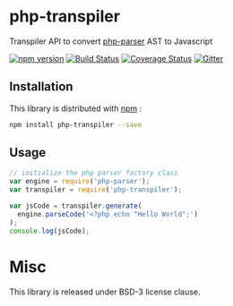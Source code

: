 # php-transpiler

Transpiler API to convert [php-parser](https://github.com/glayzzle/php-parser) AST to Javascript


[![npm version](https://badge.fury.io/js/php-transpiler.svg)](https://www.npmjs.com/package/php-transpiler)
[![Build Status](https://travis-ci.org/glayzzle/php-transpiler.svg?branch=master)](https://travis-ci.org/glayzzle/php-transpiler)
[![Coverage Status](https://coveralls.io/repos/github/glayzzle/php-transpiler/badge.svg?branch=master)](https://coveralls.io/github/glayzzle/php-transpiler?branch=master&v=0.0.5)
[![Gitter](https://img.shields.io/badge/GITTER-join%20chat-green.svg)](https://gitter.im/glayzzle/Lobby)

Installation
------------

This library is distributed with [npm](https://www.npmjs.com/package/php-transpiler) :

```sh
npm install php-transpiler --save
```

Usage
-----

```js
// initialize the php parser factory class
var engine = require('php-parser');
var transpiler = require('php-transpiler');

var jsCode = transpiler.generate(
  engine.parseCode('<?php echo "Hello World";')
);
console.log(jsCode);
```

# Misc

This library is released under BSD-3 license clause.
